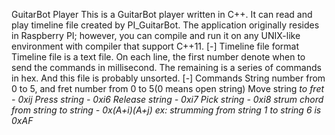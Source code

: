 GuitarBot Player
	This is a GuitarBot player written in C++. It can read and play timeline file created by PI_GuitarBot.
	The application originally resides in Raspberry PI; however, you can compile and run it on any UNIX-like environment with compiler that support C++11.
[-] Timeline file format
	Timeline file is a text file. On each line, the first number denote when to send the commands in millisecond. The remaining is a series of commands in hex. And this file is probably unsorted.
[-] Commands
	String number from 0 to 5, and fret number from 0 to 5(0 means open string)
	Move string <i> to fret <j> - 0xij
	Press string <i> - 0xi6
	Release string <i> - 0xi7
	Pick string <i> - 0xi8
	strum chord from string <i> to string <j> - 0x(A+i)(A+j)
		ex: strumming from string 1 to string 6 is 0xAF
